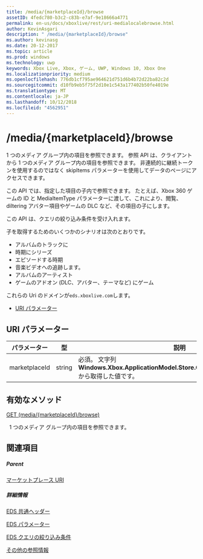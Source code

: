 ```yaml
---
title: /media/{marketplaceId}/browse
assetID: 4fedc780-b3c2-c83b-e7af-9e18666a4771
permalink: en-us/docs/xboxlive/rest/uri-medialocalebrowse.html
author: KevinAsgari
description: " /media/{marketplaceId}/browse"
ms.author: kevinasg
ms.date: 20-12-2017
ms.topic: article
ms.prod: windows
ms.technology: uwp
keywords: Xbox Live, Xbox, ゲーム, UWP, Windows 10, Xbox One
ms.localizationpriority: medium
ms.openlocfilehash: 776db1cf795ae964621d751d6b4b72d22ba82c2d
ms.sourcegitcommit: d10fb9eb5f75f2d10e1c543a177402b50fe4019e
ms.translationtype: MT
ms.contentlocale: ja-JP
ms.lasthandoff: 10/12/2018
ms.locfileid: "4562951"
---
```

# <a name="mediamarketplaceidbrowse"></a>/media/{marketplaceId}/browse
1 つのメディア グループ内の項目を参照できます。 参照 API は、クライアントから 1 つのメディア グループ内の項目を参照できます。 非連続的に継続トークンを使用するのではなく skipItems パラメーターを使用してデータのページにアクセスできます。
 
この API では、指定した項目の子内で参照できます。 たとえば、Xbox 360 ゲームの ID と MediaItemType パラメーターに渡して、これにより、閲覧、diltering アバター項目やゲームの DLC など、その項目の子にします。
 
この API は、クエリの絞り込み条件を受け入れます。
 
子を取得するためのいくつかのシナリオは次のとおりです。
 
   * アルバムのトラックに
   * 時期にシリーズ
   * エピソードする時期
   * 音楽ビデオへの追跡します。
   * アルバムのアーティスト
   * ゲームのアドオン (DLC、アバター、テーマなど) にゲーム
  
これらの Uri のドメインが`eds.xboxlive.com`します。
 
  * [URI パラメーター](#ID4EMB)
 
<a id="ID4EMB"></a>

 
## <a name="uri-parameters"></a>URI パラメーター
 
| パラメーター| 型| 説明| 
| --- | --- | --- | 
| marketplaceId| string| 必須。 文字列<b>Windows.Xbox.ApplicationModel.Store.Configuration.MarketplaceId</b>から取得した値です。| 
  
<a id="ID4ENC"></a>

 
## <a name="valid-methods"></a>有効なメソッド

[GET (media/{marketplaceId}/browse)](uri-medialocalebrowseget.md)

&nbsp;&nbsp;1 つのメディア グループ内の項目を参照できます。 
 
<a id="ID4EXC"></a>

 
## <a name="see-also"></a>関連項目
 
<a id="ID4EZC"></a>

 
##### <a name="parent"></a>Parent 

[マーケットプレース URI](atoc-reference-marketplace.md)

  
<a id="ID4EDD"></a>

 
##### <a name="further-information"></a>詳細情報 

[EDS 共通ヘッダー](../../additional/edscommonheaders.md)

 [EDS パラメーター](../../additional/edsparameters.md)

 [EDS クエリの絞り込み条件](../../additional/edsqueryrefiners.md)

 [その他の参照情報](../../additional/atoc-xboxlivews-reference-additional.md)

   